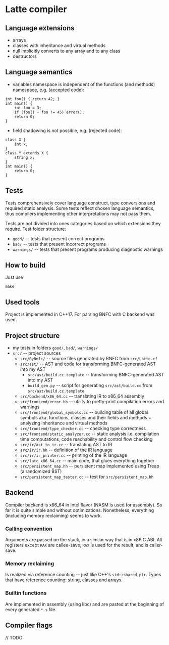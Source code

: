 # Latte compiler

## Language extensions
- arrays
- classes with inheritance and virtual methods
- null implicitly converts to any array and to any class
- destructors

## Language semantics
- variables namespace is independent of the functions (and methods) namespace, e.g. (accepted code):
```latte
int foo() { return 42; }
int main() {
    int foo = 3;
    if (foo() + foo != 45) error();
    return 0;
}
```
- field shadowing is not possible, e.g. (rejected code):
```latte
class X {
    int x;
}
class Y extends X {
    string x;
}
int main() {
    return 0;
}
```

## Tests
Tests comprehensively cover language construct, type conversions and required static analysis. Some tests reflect chosen language semantics, thus compilers implementing other interpretations may not pass them.

Tests are not divided into ones categories based on which extensions they require.
Test folder structure:
- `good/` -- tests that present correct programs
- `bad/` -- tests that present incorrect programs
- `warnings/` -- tests that present programs producing diagnostic warnings

## How to build
Just use
```
make
```

## Used tools
Project is implemented in C++17. For parsing BNFC with C backend was used.

## Project structure
- my tests in folders `good/`, `bad/`, `warnings/`
- `src/` -- project sources
    - `src/ByBnfc/` -- source files generated by BNFC from `src/Latte.cf`
    - `src/ast/` -- AST and code for transforming BNFC-generated AST into my AST
        - `src/ast/build.cc.template` -- transforming BNFC-generated AST into my AST
        - `build_gen.py` -- script for generating `src/ast/build.cc` from `src/ast/build.cc.template`
    - `src/backend/x86_64.cc` -- translating IR to x86_64 assembly
    - `src/frontend/error.hh` -- utility to pretty-print compilation errors and warnings
    - `src/frontend/global_symbols.cc` -- building table of all global symbols aka. functions, classes and their fields and methods + analyzing inheritance and virtual methods
    - `src/frontend/type_checker.cc` -- checking type correctness
    - `src/frontend/static_analyzer.cc` -- static analysis i.e. compilation time computations, code reachability and control flow checking
    - `src/ir/ast_to_ir.cc` -- translating AST to IR
    - `src/ir/ir.hh` -- definition of the IR language
    - `src/ir/ir_printer.cc` -- printing of the IR language
    - `src/latc_x86_64.cc` -- main code, that glues everything together
    - `src/persistent_map.hh` -- persistent map implemented using Treap (a randomized BST)
    - `src/persistent_map_tester.cc` -- test for `src/persistent_map.hh`

## Backend
Compiler backend is x86_64 in Intel flavor (NASM is used for assembly). So far it is quite simple and without optimizations. Nonetheless, everything (including memory reclaiming) seems to work.

### Calling convention
Arguments are passed on the stack, in a similar way that is in x86 C ABI.
All registers except `RAX` are callee-save, `RAX` is used for the result, and is caller-save.

### Memory reclaiming
Is realized via reference counting -- just like C++'s `std::shared_ptr`. Types that have reference counting: string, classes and arrays.

### Builtin functions
Are implemented in assembly (using libc) and are pasted at the beginning of every generated `*.s` file.

## Compiler flags
// TODO